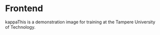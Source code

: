 # Frontend

kappaThis is a demonstration image for training at the Tampere University of Technology.
